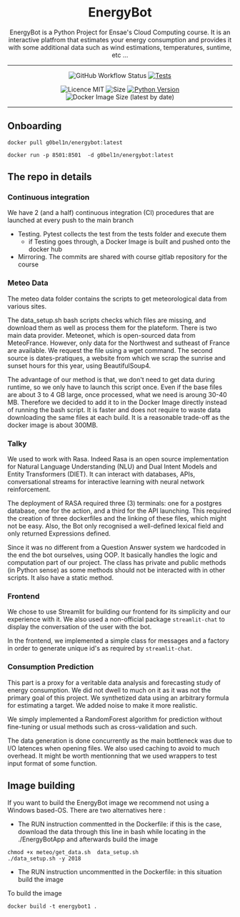 <h1 align="center">
  EnergyBot
  <br/>
</h1>


<p align="center">EnergyBot is a Python Project for Ensae's Cloud Computing course.  It is an interactive platfrom that estimates your energy consumption and provides it with some additional data such as wind estimations, temperatures, suntime, etc ... <br/> </p>

---
<p align="center">
<img alt="GitHub Workflow Status" src="https://img.shields.io/github/actions/workflow/status/g0bel1n/energybot/energybot_test.yml?label=Test%20%26%20Docker%20build&style=for-the-badge">
<a href="https://github.com/g0bel1n/EnergyBot/actions/workflows/gitlab_mirror.yml" 
target="_blank"><img src="https://img.shields.io/github/actions/workflow/status/g0bel1n/EnergyBot/gitlab_mirror.yml?label=GitLab%20Mirror&style=for-the-badge" alt="Tests" /></a>
</p>

<p align="center">
<img src="https://img.shields.io/github/license/g0bel1n/EnergyBot?style=for-the-badge" alt="Licence MIT" />
<img src="https://img.shields.io/github/repo-size/g0bel1N/EnergyBot?style=for-the-badge" alt="Size" />
<a href="https://www.python.org/downloads/release/python-390/" 
target="_blank"><img src="https://img.shields.io/badge/python-3.9-blue.svg?style=for-the-badge" alt="Python Version" /></a>
<img alt="Docker Image Size (latest by date)" src="https://img.shields.io/docker/image-size/g0bel1n/energybot?style=for-the-badge">
</p>

---

## Onboarding 


```
docker pull g0bel1n/energybot:latest
```
```
docker run -p 8501:8501  -d g0bel1n/energybot:latest
```


## The repo in details

### Continuous integration

We have 2 (and a half) continuous integration (CI) procedures that are launched at every push to the main branch
-  Testing. Pytest collects the test from the tests folder and execute them
   -  if Testing goes through, a Docker Image is built and pushed onto the docker hub
- Mirroring. The commits are shared with course gitlab repository for the course

### Meteo Data

The meteo data folder contains the scripts to get meteorological data from various sites. 

The data_setup.sh bash scripts checks which files are missing, and download them as well as process them for the plateform. 
There is two main data provider. Meteonet, which is open-sourced data from MeteoFrance. However, only data for the Northwest and sutheast of France are available. We request the file using a wget command.
The second source is dates-pratiques, a website from which we scrap the sunrise and sunset hours for this year, using BeautifulSoup4.

The advantage of our method is that, we don't need to get data during runtime, so we only have to launch this script once.
Even if the base files are about 3 to 4 GB large, once processed, what we need is aroung 30-40 MB. Therefore we decided to add it to in the Docker Image directly instead of running the bash script. It is faster and does not require to waste data downloading the same files at each build. It is a reasonable trade-off as the docker image is about 300MB.

### Talky

We used to work with Rasa. Indeed Rasa is an open source implementation for Natural Language Understanding (NLU) and Dual Intent Models and Entity Transformers (DIET). It can interact with databases, APIs, conversational streams for interactive learning with neural network reinforcement. 

The deployment of RASA required three (3) terminals: one for a postgres database, one for the action, and a third for the API launching. This required the creation of three dockerfiles and the linking of these files, which might not be easy. Also, the Bot only recognised a well-defined lexical field and only returned Expressions defined.

Since it was no different from a Question Answer system we hardcoded in the end the bot ourselves, using OOP. It basically handles the logic and computation part of our project.
The class has private and public methods (in Python sense) as some methods should not be interacted with in other scripts. It also have a static method.


### Frontend

We chose to use Streamlit for building our frontend for its simplicity and our experience with it. We also used a non-official package `streamlit-chat` to display the conversation of the user with the bot. 

In the frontend, we implemented a simple class for messages and a factory in order to generate unique id's as required by `streamlit-chat`. 

### Consumption Prediction

This part is a proxy for a veritable data analysis and forecasting study of energy consumption. We did not dwell to much on it as it was not the primary goal of this project. We synthetized data using an arbitrary formula for estimating a target. We added noise to make it more realistic.

We simply implemented a RandomForest algorithm for prediction without fine-tuning or usual methods such as cross-validation and such. 

The data generation is done concurrently as the main bottleneck was due to I/O latences when opening files. We also used caching to avoid to much overhead. It might be worth mentionning that we used wrappers to test input format of some function. 

## Image building

If you want to build the EnergyBot image we recommend not using a Windows based-OS. There are two alternatives here :

- The RUN instruction commentted in the Dockerfile: if this is the case, download the data through this line in bash while locating in the ./EnergyBotApp and afterwards build the image
```
chmod +x meteo/get_data.sh  data_setup.sh
./data_setup.sh -y 2018
```

- The RUN instruction uncommentted in the Dockerfile: in this situation build the image


To build the image
```
docker build -t energybot1 . 
```
